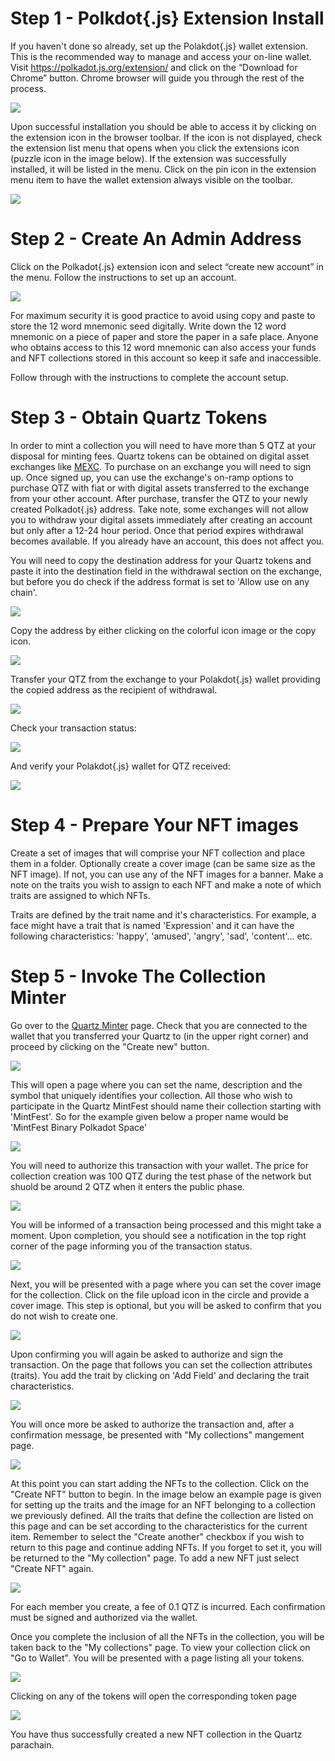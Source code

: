 # Step 1 - Polkdot{.js} Extension Install
If you haven't done so already, set up the Polakdot{.js} wallet extension. This is the recommended way to manage and access your on-line wallet. Visit https://polkadot.js.org/extension/ and click on the “Download for Chrome” button. Chrome browser will guide you through the rest of the process.

![](Images/step1-1.png)

Upon successful installation you should be able to access it by clicking on the extension icon in the browser toolbar. If the icon is not displayed, check the extension list menu that opens when you click the extensions icon (puzzle icon in the image below). If the extension was successfully installed, it will be listed in the menu. Click on the pin icon in the extension menu item to have the wallet extension always visible on the toolbar.

![](Images/step1-2.png)

# Step 2 - Create An Admin Address

Click on the Polkadot{.js} extension icon and select “create new account” in the menu. Follow the instructions to set up an account.

![](Images/step2-1.png)

For maximum security it is good practice to avoid using copy and paste to store the 12 word mnemonic seed digitally. Write down the 12 word mnemonic on a piece of paper and store the paper in a safe place. Anyone who obtains access to this 12 word mnemonic can also access your funds and NFT collections stored in this account so keep it safe and inaccessible.

Follow through with the instructions to complete the account setup.

# Step 3 - Obtain Quartz Tokens

In order to mint a collection you will need to have more than 5 QTZ at your disposal for minting fees. Quartz tokens can be obtained on digital asset exchanges like [MEXC](https://www.mexc.com/). To purchase on an exchange you will need to sign up. Once signed up, you can use the exchange's on-ramp options to purchase QTZ with fiat or with digital assets transferred to the exchange from your other account. After purchase, transfer the QTZ to your newly created Polkadot{.js} address. Take note, some exchanges will not allow you to withdraw your digital assets immediately after creating an account but only after a 12-24 hour period. Once that period expires withdrawal becomes available. If you already have an account, this does not affect you.

You will need to copy the destination address for your Quartz tokens and paste it into the destination field in the withdrawal section on the exchange, but before you do check if the address format is set to 'Allow use on any chain'.

![](Images/step3-1.png)

Copy the address by either clicking on the colorful icon image or the copy icon.

![](Images/Step3-2.png)

Transfer your QTZ from the exchange to your Polakdot{.js} wallet providing the copied address as the recipient of withdrawal.

![](Images/Step3-3.png)

Check your transaction status:

![](Images/Step3-4.png)

And verify your Polakdot{.js} wallet for QTZ received:

![](Images/Step3-5.png)

# Step 4 - Prepare Your NFT images

Create a set of images that will comprise your NFT collection and place them in a folder. Optionally create a cover image (can be same size as the NFT image). If not, you can use any of the NFT images for a banner. Make a note on the traits you wish to assign to each NFT and make a note of which traits are assigned to which NFTs.

Traits are defined by the trait name and it's characteristics. For example, a face might have a trait that is named 'Expression' and it can have the following characteristics: 'happy', 'amused', 'angry', 'sad', 'content'... etc.

# Step 5 - Invoke The Collection Minter

Go over to the [Quartz Minter](https://minter-quartz.unique.network/) page.
Check that you are connected to the wallet that you transferred your Quartz to (in the upper right corner) and proceed by clicking on the "Create new" button.

![](Images/Step5-1.png)

This will open a page where you can set the name, description and the symbol that uniquely identifies your collection. All those who wish to participate in the Quartz MintFest should name their collection starting with 'MintFest'. So for the example given below a proper name would be 'MintFest Binary Polkadot Space'

![](Images/Step5-2.png)

You will need to authorize this transaction with your wallet. The price for collection creation was 100 QTZ during the test phase of the network but shuold be around 2 QTZ when it enters the public phase.

![](Images/Step5-3.png)

You will be informed of a transaction being processed and this might take a moment. Upon completion, you should see a notification in the top right corner of the page informing you of the transaction status.

![](Images/Step5-4.png)

Next, you will be presented with a page where you can set the cover image for the collection. Click on the file upload icon in the circle and provide a cover image. This step is optional, but you will be asked to confirm that you do not wish to create one.

![](Images/Step5-5.png)

Upon confirming you will again be asked to authorize and sign the transaction. On the page that follows you can set the collection attributes (traits). You add the trait by clicking on 'Add Field' and declaring the trait characteristics.

![](Images/Step5-6.png)

You will once more be asked to authorize the transaction and, after a confirmation message, be presented with "My collections" mangement page.

![](Images/Step5-7.png)

At this point you can start adding the NFTs to the collection. Click on the "Create NFT" button to begin. In the image below an example page is given for setting up the traits and the image for an NFT belonging to a collection we previously defined. All the traits that define the collection are listed on this page and can be set according to the characteristics for the current item. Remember to select the "Create another" checkbox if you wish to return to this page and continue adding NFTs. If you forget to set it, you will be returned to the "My collection" page. To add a new NFT just select "Create NFT" again. 

![](Images/Step5-8.png)

For each member you create, a fee of 0.1 QTZ is incurred. Each confirmation must be signed and authorized via the wallet.

Once you complete the inclusion of all the NFTs in the collection, you will be taken back to the "My collections" page. To view your collection click on "Go to Wallet". You will be presented with a page listing all your tokens.

![](Images/Step5-9.png)

Clicking on any of the tokens will open the corresponding token page

![](Images/Step5-10.png)

You have thus successfully created a new NFT collection in the Quartz parachain.